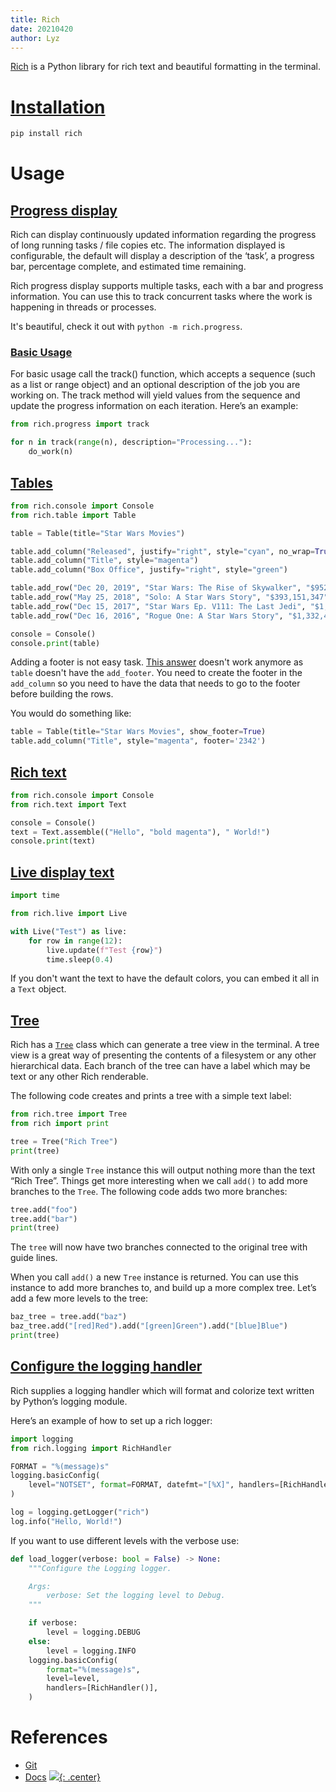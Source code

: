 ```yaml
---
title: Rich
date: 20210420
author: Lyz
---
```


[Rich](https://github.com/willmcgugan/rich) is a Python library for rich text
and beautiful formatting in the terminal.

# [Installation](https://rich.readthedocs.io/en/latest/introduction.html#installation)

```bash
pip install rich
```

# Usage

## [Progress display](https://rich.readthedocs.io/en/latest/progress.html)

Rich can display continuously updated information regarding the progress of long
running tasks / file copies etc. The information displayed is configurable, the
default will display a description of the ‘task’, a progress bar, percentage
complete, and estimated time remaining.

Rich progress display supports multiple tasks, each with a bar and progress
information. You can use this to track concurrent tasks where the work is
happening in threads or processes.

It's beautiful, check it out with `python -m rich.progress`.

### [Basic Usage](https://rich.readthedocs.io/en/latest/progress.html#basic-usage)

For basic usage call the track() function, which accepts a sequence (such as
a list or range object) and an optional description of the job you are working
on. The track method will yield values from the sequence and update the progress
information on each iteration. Here’s an example:

```python
from rich.progress import track

for n in track(range(n), description="Processing..."):
    do_work(n)
```
## [Tables](https://rich.readthedocs.io/en/latest/tables.html)
```python
from rich.console import Console
from rich.table import Table

table = Table(title="Star Wars Movies")

table.add_column("Released", justify="right", style="cyan", no_wrap=True)
table.add_column("Title", style="magenta")
table.add_column("Box Office", justify="right", style="green")

table.add_row("Dec 20, 2019", "Star Wars: The Rise of Skywalker", "$952,110,690")
table.add_row("May 25, 2018", "Solo: A Star Wars Story", "$393,151,347")
table.add_row("Dec 15, 2017", "Star Wars Ep. V111: The Last Jedi", "$1,332,539,889")
table.add_row("Dec 16, 2016", "Rogue One: A Star Wars Story", "$1,332,439,889")

console = Console()
console.print(table)
```

Adding a footer is not easy task. [This answer](https://github.com/Textualize/rich/discussions/2135) doesn't work anymore as `table` doesn't have the `add_footer`. You need to create the footer in the `add_column` so you need to have the data that needs to go to the footer before building the rows.

You would do something like:

```python
table = Table(title="Star Wars Movies", show_footer=True)
table.add_column("Title", style="magenta", footer='2342')
```

## [Rich text](https://rich.readthedocs.io/en/latest/text.html)

```python
from rich.console import Console
from rich.text import Text

console = Console()
text = Text.assemble(("Hello", "bold magenta"), " World!")
console.print(text)
```
## [Live display text](https://rich.readthedocs.io/en/latest/live.html)

```python
import time

from rich.live import Live

with Live("Test") as live:
    for row in range(12):
        live.update(f"Test {row}")
        time.sleep(0.4)
```

If you don't want the text to have the default colors, you can embed it all in
a `Text` object.
## [Tree](https://rich.readthedocs.io/en/latest/tree.html)

Rich has a [`Tree`](https://rich.readthedocs.io/en/latest/reference/tree.html#rich.tree.Tree) class which can generate a tree view in the terminal. A tree view is a great way of presenting the contents of a filesystem or any other hierarchical data. Each branch of the tree can have a label which may be text or any other Rich renderable.

The following code creates and prints a tree with a simple text label:

```python
from rich.tree import Tree
from rich import print

tree = Tree("Rich Tree")
print(tree)
```

With only a single `Tree` instance this will output nothing more than the text “Rich Tree”. Things get more interesting when we call `add()` to add more branches to the `Tree`. The following code adds two more branches:

```python
tree.add("foo")
tree.add("bar")
print(tree)
```

The `tree` will now have two branches connected to the original tree with guide lines.

When you call `add()` a new `Tree` instance is returned. You can use this instance to add more branches to, and build up a more complex tree. Let’s add a few more levels to the tree:

```python
baz_tree = tree.add("baz")
baz_tree.add("[red]Red").add("[green]Green").add("[blue]Blue")
print(tree)
```
## [Configure the logging handler](https://rich.readthedocs.io/en/latest/logging.html)

Rich supplies a logging handler which will format and colorize text written by Python’s logging module.

Here’s an example of how to set up a rich logger:

```python
import logging
from rich.logging import RichHandler

FORMAT = "%(message)s"
logging.basicConfig(
    level="NOTSET", format=FORMAT, datefmt="[%X]", handlers=[RichHandler()]
)

log = logging.getLogger("rich")
log.info("Hello, World!")
```

If you want to use different levels with the verbose use:

```python
def load_logger(verbose: bool = False) -> None: 
    """Configure the Logging logger.

    Args:
        verbose: Set the logging level to Debug.
    """

    if verbose:
        level = logging.DEBUG
    else:
        level = logging.INFO
    logging.basicConfig(
        format="%(message)s",
        level=level,
        handlers=[RichHandler()],
    )
```

# References

* [Git](https://github.com/willmcgugan/rich)
* [Docs](https://rich.readthedocs.io/en/latest/)
[![](not-by-ai.svg){: .center}](https://notbyai.fyi)
